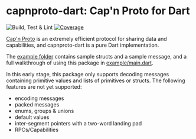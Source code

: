 # capnproto-dart: Cap'n Proto for Dart

![Build, Test & Lint](https://github.com/JonasWanke/capnproto-dart/workflows/Build,%20Test%20&%20Lint/badge.svg)
[![Coverage](https://codecov.io/gh/JonasWanke/capnproto-dart/branch/main/graph/badge.svg)](https://codecov.io/gh/JonasWanke/rrule)

[Cap'n Proto](https://capnproto.org) is an extremely efficient protocol for sharing data and capabilities, and capnproto-dart is a pure Dart implementation.

The [example folder](https://github.com/JonasWanke/capnproto-dart/tree/main/example) contains sample structs and a sample message, and a full walkthrough of using this package in [example/main.dart](https://github.com/JonasWanke/capnproto-dart/blob/main/example/main.dart).

In this early stage, this package only supports decoding messages containing primitive values and lists of primitives or structs. The following features are not yet supported:

- encoding messages
- packed messages
- enums, groups & unions
- default values
- inter-segment pointers with a two-word landing pad
- RPCs/Capabilities
